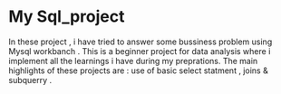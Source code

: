 # My Sql_project



In these project , i have tried to answer some bussiness problem using Mysql workbanch . This is a beginner project for data analysis where i implement all the learnings i have during my preprations. 
 The main highlights of these projects are :
 use of basic select statment , joins & subquerry .

